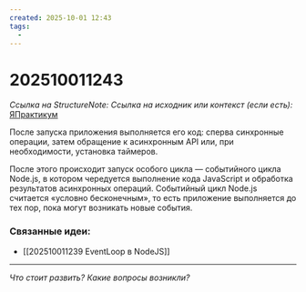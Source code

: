 ```yaml
---
created: 2025-10-01 12:43
tags:
  -
---
```

# 202510011243
*Ссылка на StructureNote:*
*Ссылка на исходник или контекст (если есть):* [ЯПрактикум](https://practicum.yandex.ru/learn/backend-nodejs/courses/16b47298-e20d-4fde-9619-1ab305039a00/sprints/564238/topics/57910525-b12b-4241-8764-6b23c37a80fc/lessons/ab756091-2cb0-4eb3-b2bf-0a380c6ef032/)

После запуска приложения выполняется его код: сперва синхронные операции, затем обращение к асинхронным API или, при необходимости, установка таймеров.

После этого происходит запуск особого цикла — событийного цикла Node.js, в котором чередуется выполнение кода JavaScript и обработка результатов асинхронных операций. Событийный цикл Node.js считается «условно бесконечным», то есть приложение выполняется до тех пор, пока могут возникать новые события.
### Связанные идеи:
* [[202510011239 EventLoop в NodeJS]]
---

*Что стоит развить? Какие вопросы возникли?*